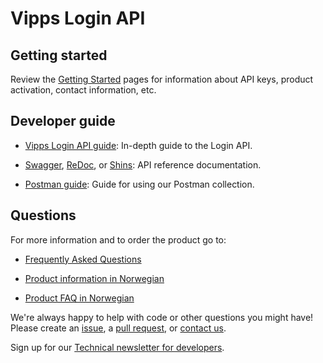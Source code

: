 # Vipps Login API

## Getting started

Review the [Getting Started](https://github.com/vippsas/vipps-developers/blob/master/vipps-getting-started.md) pages for information about API keys, product activation, contact information, etc.



## Developer guide

* [Vipps Login API guide](vipps-login-api.md): In-depth guide to the Login API.
* [Swagger](https://vippsas.github.io/vipps-login-api/),  [ReDoc](https://vippsas.github.io/vipps-login-api/redoc.html), or  [Shins](https://vippsas.github.io/vipps-login-api/shins/index.html): API reference documentation.


* [Postman guide](vipps-login-postman.md): Guide for using our Postman collection.

## Questions

For more information and to order the product go to:

* [Frequently Asked Questions](vipps-login-api-faq.md)

* [Product information in Norwegian](https://www.vipps.no/produkter-og-tjenester/bedrift/innlogging-og-identifisering/logg-inn-med-vipps/)

* [Product FAQ in Norwegian](https://vipps.no/hjelp/vipps/vipps-logg-inn)

We're always happy to help with code or other questions you might have!
Please create an [issue](https://github.com/vippsas/vipps-login-api/issues),
a [pull request](https://github.com/vippsas/vipps-login-api/pulls),
or [contact us](https://github.com/vippsas/vipps-developers/blob/master/contact.md).

Sign up for our [Technical newsletter for developers](https://github.com/vippsas/vipps-developers/tree/master/newsletters).
